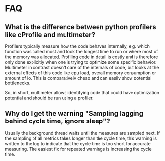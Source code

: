 
# FAQ

## What is the difference between python profilers like cProfile and multimeter?

Profilers typically measure how the code behaves internally, e.g. which function was
called most and took the longest time to run or where most of the memory was allocated.
Profiling code in detail is costly and is therefore only done explicitly when one is
trying to optimize some specific behavior.
Multimeter in contrast doesn't care of the internals of code, but looks at the external
effects of this code like cpu load, overall memory consumption or amount of io. This
is comparatively cheap and can easily show potential bottlenecks.

So, in short, multimeter allows identifying code that could have optimization potential
and should be run using a profiler.

## Why do I get the warning "Sampling lagging behind cycle time, ignore sleep"?

Usually the background thread waits until the measures are sampled next. If the
sampling of all metrics takes longer than the cycle time, this warning is written to
the log to indicate that the cycle time is too short for accurate measuring. The
easiest fix for repeated warnings is increasing the cycle time.

